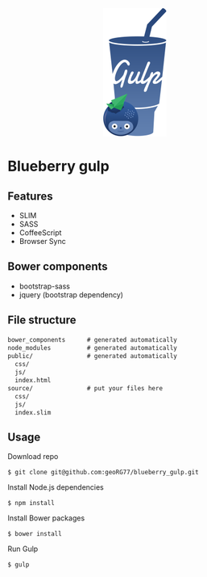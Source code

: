 <p align="center">
  <img width="125" height="254" src="https://raw.githubusercontent.com/geoRG77/blueberry_gulp/master/blueberry-gulp-2x.png">
</p>

Blueberry gulp
==============

## Features
- SLIM
- SASS
- CoffeeScript
- Browser Sync

## Bower components
- bootstrap-sass
- jquery (bootstrap dependency)

## File structure
```
bower_components      # generated automatically 
node_modules          # generated automatically 
public/               # generated automatically 
  css/
  js/
  index.html
source/               # put your files here
  css/
  js/
  index.slim
```

## Usage
Download repo
```shell
$ git clone git@github.com:geoRG77/blueberry_gulp.git
```

Install Node.js dependencies
```shell
$ npm install
```

Install Bower packages
```shell
$ bower install
```

Run Gulp
```shell
$ gulp
```

